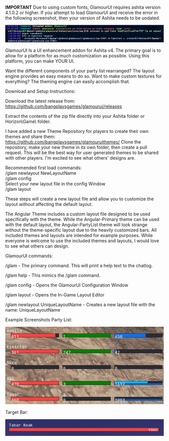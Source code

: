 ******************IMPORTANT******************
Due to using custom fonts, GlamourUI requires ashita version 4.1.0.2 or higher.  If you attempt to load GlamourUI and receive the error in the following screenshot, then your version of Ashita needs to be uodated.

![alt text](https://github.com/bangplaysgames/images/blob/main/GlamourUI/Glamourui~2.png?raw=true)


GlamourUI Is a UI enhancement addon for Ashita v4.  The primary goal is to allow for a platform for as much customization as possible.  Using this platform, you can make YOUR UI.


Want the different components of your party list rearranged?  The layout engine provides an easy means to do so.  Want to make custom textures for everything?  The theming engine can easily accomplish that.


Download and Setup Instructions:

Download the latest release from:  https://github.com/bangplaysgames/glamourui/releases

Extract the contents of the zip file directly into your Ashita folder or Horizon\Game\ folder.


I have added a new Theme Repository for players to create their own themes and share them:  https://github.com/bangplaysgames/glamouruithemes/
Clone the repository, make your new theme in its own folder, then create a pull request.  This will be the best way for user generated themes to be shared with other players.  I'm excited to see what others' designs are.
  


Recommended first load commands:  
/glam newlayout NewLayoutName\
/glam config\
Select your new layout file in the config Window\
/glam layout  

These steps will create a new layout file and allow you to customize the layout without affecting the default layout.

The Angular Theme includes a custom layout file designed to be used specifically with the theme.  While the Angular-Primary theme can be used with the default layout, the Angular-PartyList theme will look strange without the theme-specific layout due to the heavily customized bars.  All included themes and layouts are intended for example purposes.  While everyone is welcome to use the included themes and layouts, I would love to see what others can design.

GlamourUI commands:

/glam - The primary command.  This will print a help text to the chatlog.

/glam help - This mimics the /glam command.

/glam config - Opens the GlamourUI Configuration Window

/glam layout - Opens the In-Game Layout Editor

/glam newlayout UniqueLayoutName - Creates a new layout file with the name: UniqueLayoutName


Example Screenshots
Party List:

![alt text](https://github.com/bangplaysgames/images/blob/main/GlamourUI/PartyList.png?raw=true)


Target Bar:

![alt text](https://github.com/bangplaysgames/images/blob/main/GlamourUI/target%20bar.png?raw=true)

